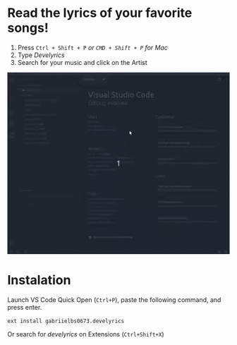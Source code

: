 # Read the lyrics of your favorite songs!

1.  Press `Ctrl + Shift + P` _or `CMD + Shift + P` for Mac_
2.  Type _Develyrics_
3.  Search for your music and click on the Artist

![](https://github.com/gabrielbs/develyrics/blob/master/usage.gif)

# Instalation

Launch VS Code Quick Open (`Ctrl+P`), paste the following command, and press enter.

    ext install gabriielbs0673.develyrics

Or search for _develyrics_ on Extensions (`Ctrl+Shift+X`)
